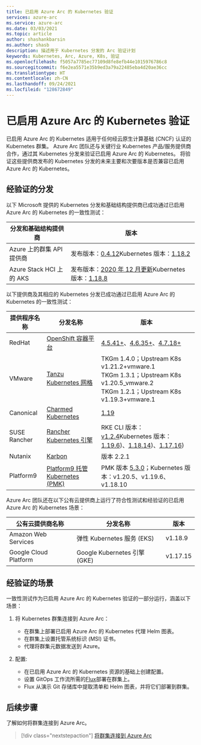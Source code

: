 ```yaml
---
title: 已启用 Azure Arc 的 Kubernetes 验证
services: azure-arc
ms.service: azure-arc
ms.date: 03/03/2021
ms.topic: article
author: shashankbarsin
ms.author: shasb
description: 描述用于 Kubernetes 分发的 Arc 验证计划
keywords: Kubernetes, Arc, Azure, K8s, 验证
ms.openlocfilehash: f5057a7785ec77109d8fe8efb44e1015976786c8
ms.sourcegitcommit: f6e2ea5571e35b9ed3a79a22485eba4d20ae36cc
ms.translationtype: HT
ms.contentlocale: zh-CN
ms.lasthandoff: 09/24/2021
ms.locfileid: "128672849"
---
```

# <a name="azure-arc-enabled-kubernetes-validation"></a>已启用 Azure Arc 的 Kubernetes 验证

已启用 Azure Arc 的 Kubernetes 适用于任何经云原生计算基础 (CNCF) 认证的 Kubernetes 群集。 Azure Arc 团队还与关键行业 Kubernetes 产品/服务提供商合作，通过其 Kubernetes 分发来验证已启用 Azure Arc 的 Kubernetes。 将验证这些提供商发布的 Kubernetes 分发的未来主要和次要版本是否兼容已启用 Azure Arc 的 Kubernetes。

## <a name="validated-distributions"></a>经验证的分发

以下 Microsoft 提供的 Kubernetes 分发和基础结构提供商已成功通过已启用 Azure Arc 的 Kubernetes 的一致性测试：

| 分发和基础结构提供商 | 版本 |
| ---------------------------------------- | ------- |
| Azure 上的群集 API 提供商            | 发布版本：[0.4.12](https://github.com/kubernetes-sigs/cluster-api-provider-azure/releases/tag/v0.4.12)Kubernetes 版本：[1.18.2](https://github.com/kubernetes/kubernetes/releases/tag/v1.18.2) |
| Azure Stack HCI 上的 AKS                   | 发布版本：[2020 年 12 月更新](https://github.com/Azure/aks-hci/releases/tag/AKS-HCI-2012)Kubernetes 版本：[1.18.8](https://github.com/kubernetes/kubernetes/releases/tag/v1.18.8) |

以下提供商及其相应的 Kubernetes 分发已成功通过已启用 Azure Arc 的 Kubernetes 的一致性测试：

| 提供程序名称 | 分发名称 | 版本 |
| ------------ | ----------------- | ------- |
| RedHat       | [OpenShift 容器平台](https://www.openshift.com/products/container-platform) | [4.5.41+](https://docs.openshift.com/container-platform/4.5/release_notes/ocp-4-5-release-notes.html)、[4.6.35+](https://docs.openshift.com/container-platform/4.6/release_notes/ocp-4-6-release-notes.html)、[4.7.18+](https://docs.openshift.com/container-platform/4.7/release_notes/ocp-4-7-release-notes.html) |
| VMware       | [Tanzu Kubernetes 网格](https://tanzu.vmware.com/kubernetes-grid) | TKGm 1.4.0；Upstream K8s v1.21.2+vmware.1 <br>TKGm 1.3.1；Upstream K8s v1.20.5_vmware.2 <br>TKGm 1.2.1；Upstream K8s v1.19.3+vmware.1 |
| Canonical    | [Charmed Kubernetes](https://ubuntu.com/kubernetes) | [1.19](https://ubuntu.com/kubernetes/docs/1.19/components) |
| SUSE Rancher      | [Rancher Kubernetes 引擎](https://rancher.com/products/rke/) | RKE CLI 版本：[v1.2.4](https://github.com/rancher/rke/releases/tag/v1.2.4)Kubernetes 版本：[1.19.6](https://github.com/kubernetes/kubernetes/releases/tag/v1.19.6))、[1.18.14](https://github.com/kubernetes/kubernetes/releases/tag/v1.18.14))、[1.17.16](https://github.com/kubernetes/kubernetes/releases/tag/v1.17.16))  |
| Nutanix      | [Karbon](https://www.nutanix.com/products/karbon)    | 版本 2.2.1 |
| Platform9      | [Platform9 托管 Kubernetes (PMK)](https://platform9.com/managed-kubernetes/)    | PMK 版本 [5.3.0](https://platform9.com/docs/kubernetes/release-notes#platform9-managed-kubernetes-version-53-release-notes)；Kubernetes 版本：v1.20.5、v1.19.6、v1.18.10 |

Azure Arc 团队还在以下公有云提供商上运行了符合性测试和经验证的已启用 Azure Arc 的 Kubernetes 场景：

| 公有云提供商名称 | 分发名称 | 版本 |
| -------------------------- | ----------------- | ------- |
| Amazon Web Services        | 弹性 Kubernetes 服务 (EKS) | v1.18.9  |
| Google Cloud Platform      | Google Kubernetes 引擎 (GKE) | v1.17.15 |

## <a name="scenarios-validated"></a>经验证的场景

一致性测试作为已启用 Azure Arc 的 Kubernetes 验证的一部分运行，涵盖以下场景：

1. 将 Kubernetes 群集连接到 Azure Arc： 
    * 在群集上部署已启用 Azure Arc 的 Kubernetes 代理 Helm 图表。
    * 在群集上设置托管系统标识 (MSI) 证书。
    * 代理将群集元数据发送到 Azure。

2. 配置: 
    * 在已启用 Azure Arc 的 Kubernetes 资源的基础上创建配置。
    * 设置 GitOps 工作流所需的[Flux](https://docs.fluxcd.io/)部署在群集上。
    * Flux 从演示 Git 存储库中提取清单和 Helm 图表，并将它们部署到群集。

## <a name="next-steps"></a>后续步骤

了解如何将群集连接到 Azure Arc。
> [!div class="nextstepaction"]
> [将群集连接到 Azure Arc](./quickstart-connect-cluster.md)
